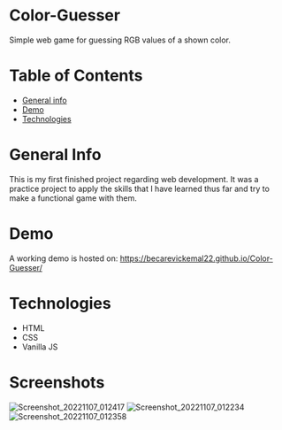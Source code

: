 # Color-Guesser
Simple web game for guessing RGB values of a shown color.
# Table of Contents
* [General info](#general-info)
* [Demo](#Demo)
* [Technologies](#technologies)

# General Info
This is my first finished project regarding web development. It was a practice project to apply the skills that I have learned thus far and try to make a functional game with them. 

# Demo
A working demo is hosted on: https://becarevickemal22.github.io/Color-Guesser/

# Technologies
* HTML
* CSS
* Vanilla JS

# Screenshots

![Screenshot_20221107_012417](https://user-images.githubusercontent.com/116683338/200203993-be368f2f-1e7c-409e-9cb1-6433294230e2.png)
![Screenshot_20221107_012234](https://user-images.githubusercontent.com/116683338/200203987-afcd3b77-f67e-4d19-991f-8088f3c8f14a.png)
![Screenshot_20221107_012358](https://user-images.githubusercontent.com/116683338/200203992-fafe4b19-8a54-4284-9259-146b3a2dd3e8.png)
